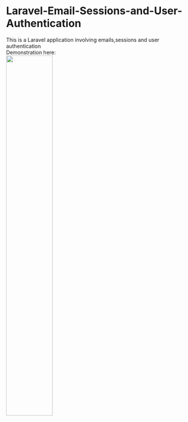 # Laravel-Email-Sessions-and-User-Authentication
This is a Laravel application involving emails,sessions and user authentication
<br>
Demonstration here: 
<br>
[<img src="https://i.ytimg.com/vi/ppeA021XDpg/maxresdefault.jpg" width="50%">](https://youtu.be/ppeA021XDpg)

